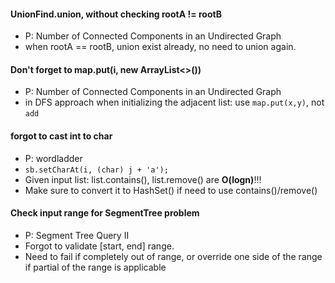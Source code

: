 #### UnionFind.union, without checking rootA != rootB
- P: Number of Connected Components in an Undirected Graph
- when rootA == rootB, union exist already, no need to union again.

#### Don't forget to map.put(i, new ArrayList<>())
- P: Number of Connected Components in an Undirected Graph
- in DFS approach when initializing the adjacent list: use `map.put(x,y)`, not `add`


#### forgot to cast int to char
- P: wordladder
- `sb.setCharAt(i, (char) j + 'a');`
- Given input list: list.contains(), list.remove() are **O(logn)**!!!
- Make sure to convert it to HashSet() if need to use contains()/remove()

#### Check input range for SegmentTree problem
- P: Segment Tree Query II
- Forgot to validate [start, end] range. 
- Need to fail if completely out of range, or override one side of the range if partial of the range is applicable
